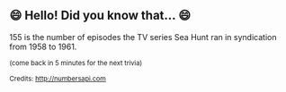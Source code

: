 ## :smile: Hello! Did you know that... :smile:
155 is the number of episodes the TV series Sea Hunt ran in syndication from 1958 to 1961.

<sup>(come back in 5 minutes for the next trivia)</sup>


<sup>Credits: http://numbersapi.com</sup>
